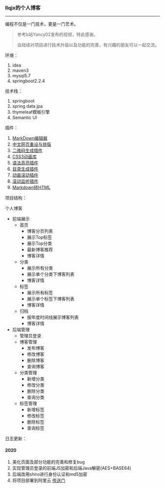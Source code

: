 ### Ilqjx的个人博客
- - -
编程不仅是一门技术，更是一门艺术。
> 参考b站Yancy02发布的视频，特此感谢。
>
> 会陆续对项目进行技术升级以及功能的完善，有兴趣的朋友可以一起交流。

环境：
1. idea
2. maven3
3. mysql5.7
4. springboot2.2.4

技术栈：
1. springboot
2. spring data jpa
3. thymeleaf模板引擎
4. Semantic UI

插件：
1. [MarkDown编辑器](https://pandao.github.io/editor.md)
2. [中文网页重设与排版](https://github.com/sofish/typo.css)
3. [二维码生成插件](https://davidshimjs.github.io/qrcodejs)
4. [CSS3动画库](https://daneden.github.io/animate.css)
5. [语法高亮插件](https://github.com/PrismJS/prism)
6. [目录生成插件](https://tscanlin.github.io/tocbot)
7. [动画滚动插件](https://github.com/flesler/jquery.scrollTo)
8. [滚动监听插件](http://imakewebthings.com/waypoints)
9. [Markdown转HTML](https://github.com/atlass)

项目结构：

个人博客
- 前端展示
    - 首页
        - 博客分页列表
        - 展示Top标签
        - 展示Top分类
        - 最新博客推荐
        - 博客详情
    - 分类
        - 展示所有分类
        - 展示单个分类下博客列表
        - 博客详情
    - 标签
        - 展示所有标签
        - 展示单个标签下博客列表
        - 博客详情
    - 归档
        - 按年度时间线展示博客列表
        - 博客详情
- 后端管理
    - 管理员登录
    - 博客管理
        - 发布博客
        - 修改博客
        - 删除博客
        - 查询博客
    - 分类管理
        - 新增分类
        - 修改分类
        - 删除分类
        - 查询分类
    - 标签管理
        - 新增标签
        - 修改标签
        - 删除标签
        - 查询标签

日志更新：
#### 2020
1. 美化页面及部分功能的完善和修复bug
2. 实现管理员登录的前端JS加密和后端Java解密(AES+BASE64)
3. 后端改用shiro进行身份认证和md5加密
4. 将项目部署到阿里云 [传送门](https://ilqjx.cn/)

